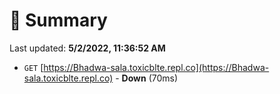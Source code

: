 # 📖 Summary
Last updated: **5/2/2022, 11:36:52 AM**

- `GET` [https://Bhadwa-sala.toxicblte.repl.co](https://Bhadwa-sala.toxicblte.repl.co) - **Down** (70ms)

